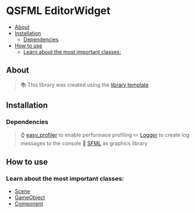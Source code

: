 <!-- omit in toc -->
# QSFML EditorWidget
- [About](#about)
- [Installation](#installation)
  - [Dependencies](#dependencies)
- [How to use](#how-to-use)
  - [Learn about the most important classes:](#learn-about-the-most-important-classes)




## About
>📚 This library was created using the [library template](https://github.com/KROIA/QT_cmake_library_template)


## Installation
### Dependencies
>:watch: [easy_profiler](https://github.com/yse/easy_profiler.git) to enable performace profiling
>:pencil2: [Logger](https://github.com/KROIA/Logger.git) to create log messages to the console
>:movie_camera: [SFML](https://github.com/SFML/SFML.git) as graphics library



## How to use

### Learn about the most important classes:
* [Scene](documentation/Scene.md)
* [GameObject](documentation/GameObject.md)
* [Component](documentation/Component.md)